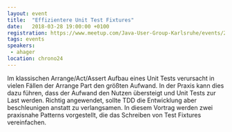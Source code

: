 ```yaml
---
layout: event
title:  "Effizientere Unit Test Fixtures"
date:   2018-03-28 19:00:00 +0100
registration: https://www.meetup.com/Java-User-Group-Karlsruhe/events/247093552
tags: events
speakers:
 - ahager
location: chrono24
---
```


Im klassischen Arrange/Act/Assert Aufbau eines Unit Tests verursacht in vielen Fällen der Arrange Part den größten Aufwand.
In der Praxis kann dies dazu führen, dass der Aufwand den Nutzen übersteigt und Unit Tests zur Last werden.
Richtig angewendet, sollte TDD die Entwicklung aber beschleunigen anstatt zu verlangsamen.
In diesem Vortrag werden zwei praxisnahe Patterns vorgestellt, die das Schreiben von Test Fixtures vereinfachen.

